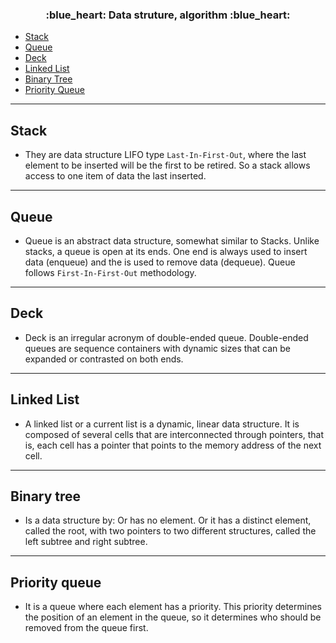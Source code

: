 <h3 align="center">
  :blue_heart: Data struture, algorithm :blue_heart:
</h3>

- [Stack](#stack)
- [Queue](#queue)
- [Deck](#deck)
- [Linked List](#linked-list)
- [Binary Tree](#binary-tree)
- [Priority Queue](#priority-queue)


<hr>

<a id="stack"></a>
## Stack

- They are data structure LIFO type `Last-In-First-Out`, where the last element to be inserted will be the first to be retired. So a stack allows access to one item of data the last inserted. 

<hr>

<a id="queue"></a>
## Queue

- Queue is an abstract data structure, somewhat similar to Stacks. Unlike stacks, a queue is open at its ends. One end is always used to insert data (enqueue) and the is used to remove data (dequeue). Queue follows `First-In-First-Out` methodology. 

<hr>

<a id="deck"></a>
## Deck

- Deck is an irregular acronym of double-ended queue. Double-ended queues are sequence containers with dynamic sizes that can be expanded or contrasted on both ends.

<hr>

<a id="linked-list"></a>
## Linked List

- A linked list or a current list is a dynamic, linear data structure. It is composed of several cells that are interconnected through pointers, that is, each cell has a pointer that points to the memory address of the next cell.

<hr>

<a id="binary-tree"></a>
## Binary tree

- Is a data structure by: Or has no element. Or it has a distinct element, called the root, with two pointers to two different structures, called the left subtree and right subtree.

<hr>

<a id="priority-queue"></a>
## Priority queue

- It is a queue where each element has a priority. This priority determines the position of an element in the queue, so it determines who should be removed from the queue first.